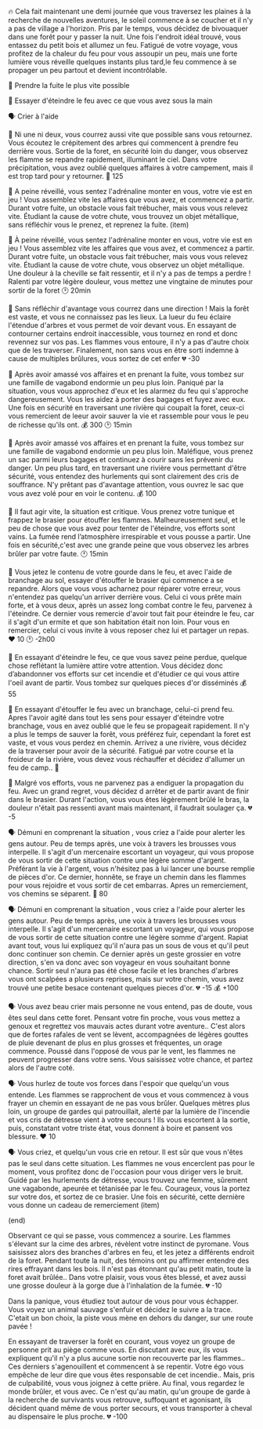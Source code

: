 :fire: Cela fait maintenant une demi journée que vous traversez les plaines à la recherche de nouvelles aventures, le soleil commence à se coucher et il n'y a pas de village a l'horizon. Pris par le temps, vous décidez de bivouaquer dans une forêt pour y passer la nuit. Une fois l'endroit idéal trouvé, vous entassez du petit bois et allumez un feu. Fatigué de votre voyage, vous profitez de la chaleur du feu pour vous assoupir un peu, mais une forte lumière vous réveille quelques instants plus tard,le feu commence à se propager un peu partout et devient incontrôlable.

:running: Prendre la fuite le plus vite possible

:fire_extinguisher: Essayer d'éteindre le feu avec ce que vous avez sous la main

:speaking_head: Crier à l'aide

:running: Ni une ni deux, vous courrez aussi vite que possible sans vous retournez. Vous écoutez le crépitement des arbres qui commencent à prendre feu derrière vous. Sortie de la foret, en sécurité loin du danger, vous observez les flamme se repandre rapidement, illuminant le ciel. Dans votre précipitation, vous avez oublié quelques affaires à votre campement, mais il est trop tard pour y retourner. :money_with_wings: 125

:running: A peine réveillé, vous sentez l'adrénaline monter en vous, votre vie est en jeu ! Vous assemblez vite les affaires que vous avez, et commencez a partir. Durant votre fuite, un obstacle vous fait trébucher, mais vous vous relevez vite. Étudiant la cause de votre chute, vous trouvez un objet métallique, sans réfléchir vous le prenez, et reprenez la fuite. (item)

:running: À peine réveillé, vous sentez l'adrénaline monter en vous, votre vie est en jeu ! Vous assemblez vite les affaires que vous avez, et commencez a partir. Durant votre fuite, un obstacle vous fait trébucher, mais vous vous relevez vite. Étudiant la cause de votre chute, vous observez un objet métallique. Une douleur à la cheville se fait ressentir, et il n'y a pas de temps a perdre ! Ralenti par votre légère douleur, vous mettez une vingtaine de minutes pour sortir de la foret :clock2: 20min

:running: Sans réfléchir d'avantage vous courrez dans une direction ! Mais la forêt est vaste, et vous ne connaissez pas les lieux. La lueur du feu éclaire l'étendue d'arbres et vous permet de voir devant vous. En essayant de contourner certains endroit inaccessible, vous tournez en rond et donc revennez sur vos pas. Les flammes vous entoure, il n'y a pas d'autre choix que de les traverser. Finalement, non sans vous en être sorti indemne à cause de multiples brûlures, vous sortez de cet enfer :broken_heart: -30

:running: Après avoir amassé vos affaires et en prenant la fuite, vous tombez sur une famille de vagabond endormie un peu plus loin. Paniqué par la situation, vous vous approchez d'eux et les alarmez du feu qui s'approche dangereusement. Vous les aidez à porter des bagages et fuyez avec eux. Une fois en sécurité en traversant une rivière qui coupait la foret, ceux-ci vous remercient de leeur avoir sauver la vie et rassemble pour vous le peu de richesse qu'ils ont. :moneybag: 300 :clock2: 15min

:running: Après avoir amassé vos affaires et en prenant la fuite, vous tombez sur une famille de vagabond endormie un peu plus loin. Maléfique, vous prenez un sac parmi leurs bagages et continuez à courir sans les prévenir du danger.  Un peu plus tard, en traversant une rivière vous permettant d'être sécurité, vous entendez des hurlements qui sont clairement des cris de souffrance. N'y prêtant pas d'avantage attention, vous ouvrez le sac que vous avez volé pour en voir le contenu. :moneybag: 100

:fire_extinguisher: Il faut agir vite, la situation est critique. Vous prenez votre tunique et frappez le brasier pour étouffer les flammes. Malheureusement seul, et le peu de chose que vous avez pour tenter de l'éteindre, vos efforts sont vains. La fumée rend l’atmosphère irrespirable et vous pousse a partir. Une fois en sécurité,c'est avec une grande peine que vous observez les arbres brûler par votre faute. :clock1: 15min


:fire_extinguisher: Vous jetez le contenu de votre gourde dans le feu, et avec l'aide de branchage au sol, essayer d'étouffer le brasier qui commence a se repandre. Alors que vous vous acharnez pour réparer votre erreur, vous n'entendez pas quelqu'un arriver derrière vous. Celui ci vous prête main forte, et à vous deux, après un assez long combat contre le feu, parvenez à l'éteindre. Ce dernier vous remercie d'avoir tout fait pour éteindre le feu, car il s'agit d'un ermite et que son habitation était non loin. Pour vous en remercier, celui ci vous invite à vous reposer chez lui et partager un repas. :heart: 10 :clock1: -2h00

:fire_extinguisher: En essayant d'éteindre le feu, ce que vous savez peine perdue, quelque chose reflétant la lumière attire votre attention. Vous décidez donc d’abandonner vos efforts sur cet incendie et d'étudier ce qui vous attire l'oeil avant de partir. Vous tombez sur quelques pieces d'or disséminés :moneybag: 55

:fire_extinguisher: En essayant d'étouffer le feu avec un branchage, celui-ci prend feu. Apres l'avoir agité dans tout les sens pour essayer d'éteindre votre branchage, vous en avez oublié que le feu se propageait rapidement. Il n'y a plus le temps de sauver la forêt, vous préférez fuir, cependant la foret est vaste, et vous vous perdez en chemin. Arrivez a une rivière, vous décidez de la traverser pour avoir de la sécurité. Fatigué par votre course et la froideur de la rivière, vous devez vous réchauffer et décidez d'allumer un feu de camp.. :cold_face:

:fire_extinguisher: Malgré vos efforts, vous ne parvenez pas a endiguer la propagation du feu. Avec un grand regret, vous décidez d arrêter et de partir avant de finir dans le brasier. Durant l'action, vous vous êtes légèrement brûlé le bras, la douleur n'était pas ressenti avant mais maintenant, il faudrait soulager ça. :broken_heart: -5


:speaking_head: Démuni en comprenant la situation , vous criez a l'aide pour alerter les gens autour. Peu de temps après, une voix à travers les brousses vous interpelle. Il s'agit d'un mercenaire escortant un voyageur, qui vous propose de vous sortir de cette situation contre une légère somme d'argent.
Préférant la vie à l'argent, vous n'hésitez pas à lui lancer une bourse remplie de pièces d'or. Ce dernier, honnête, se fraye un chemin dans les flammes pour vous rejoidre et vous sortir de cet embarras. Apres un remerciement, vos chemins se séparent. :money_with_wings: 80

:speaking_head: Démuni en comprenant la situation , vous criez a l'aide pour alerter les gens autour. Peu de temps après, une voix à travers les brousses vous interpelle. Il s'agit d'un mercenaire escortant un voyageur, qui vous propose de vous sortir de cette situation contre une légère somme d'argent.
Rapiat avant tout, vous lui expliquez qu'il n'aura pas un sous de vous et qu'il peut donc continuer son chemin. Ce dernier après un geste grossier en votre direction, s'en va donc avec son voyageur en vous souhaitant bonne chance. Sortir seul n'aura pas été chose facile et les branches d'arbres vous ont scalpées a plusieurs reprises, mais sur votre chemin, vous avez trouvé une petite besace contenant quelques pieces d'or. :broken_heart: -15  :moneybag: +100

:speaking_head: Vous avez beau crier mais personne ne vous entend, pas de doute, vous êtes seul dans cette foret. Pensant votre fin proche, vous vous mettez a genoux et regrettez vos mauvais actes durant votre aventure.. C'est alors que de fortes rafales de vent se lèvent, accompagnées de légères gouttes de pluie devenant de plus en plus grosses et fréquentes, un orage commence. Poussé dans l'opposé de vous par le vent, les flammes ne peuvent progresser dans votre sens. Vous saisissez votre chance, et partez alors de l'autre coté.

:speaking_head: Vous hurlez de toute vos forces dans l'espoir que quelqu'un vous entende. Les flammes se rapprochent de vous et vous commencez à vous frayer un chemin en essayant de ne pas vous brûler. Quelques mètres plus loin, un groupe de gardes qui patrouillait, alerté par la lumière de l'incendie et vos cris de détresse vient à votre secours ! Ils vous escortent à la sortie, puis, constatant votre triste état, vous donnent à boire et pansent vos blessure. :heart: 10

:speaking_head: Vous criez, et quelqu'un vous crie en retour. Il est sûr que vous n'êtes pas le seul dans cette situation. Les flammes ne vous encerclent pas pour le moment, vous profitez donc de l'occasion pour vous diriger vers le bruit. Guidé par les hurlements de détresse, vous trouvez une femme, sûrement une vagabonde, apeurée et tétanisée par le feu. Courageux, vous la portez sur votre dos, et sortez de ce brasier. Une fois en sécurité, cette dernière vous donne un cadeau de remerciement (item)


(end) 

Observant ce qui se passe, vous commencez a sourire. Les flammes s'élevant sur la cime des arbres, révèlent votre instinct de pyromane. Vous saisissez alors des branches d'arbres en feu, et les jetez a différents endroit de la foret. Pendant toute la nuit, des témoins ont pu affirmer entendre des rires effrayant dans les bois. Il n'est pas étonnant qu'au petit matin, toute la foret avait brûlée..
Dans votre plaisir, vous vous êtes blessé, et avez aussi une grosse douleur à la gorge due à l'inhalation de la fumée. :broken_heart: -10

Dans la panique, vous étudiez tout autour de vous pour vous échapper. Vous voyez un animal sauvage s'enfuir et décidez le suivre a la trace. C'etait un bon choix, la piste vous mène en dehors du danger, sur une route pavée !

En essayant de traverser la forêt en courant, vous voyez un groupe de personne prit au piège comme vous. En discutant avec eux, ils vous expliquent qu'il n'y a plus aucune sortie non recouverte par les flammes.. Ces derniers s'agenouillent et commencent à se repentir. Votre égo vous empêche de leur dire que vous êtes responsable de cet incendie.. Mais, pris de culpabilité, vous vous joignez à cette prière. Au final, vous regardez le monde brûler, et vous avec. 
Ce n'est qu'au matin, qu'un groupe de garde à la recherche de survivants vous retrouve, suffoquant et agonisant, ils décident quand même de vous porter secours, et vous transporter à cheval au dispensaire le plus proche. :broken_heart: -100
